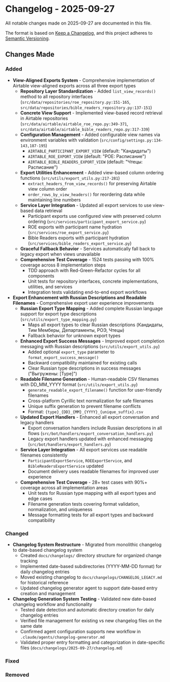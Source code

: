 # Changelog - 2025-09-27

All notable changes made on 2025-09-27 are documented in this file.

The format is based on [Keep a Changelog](https://keepachangelog.com/en/1.0.0/),
and this project adheres to [Semantic Versioning](https://semver.org/spec/v2.0.0.html).

## Changes Made

### Added
- **View-Aligned Exports System** - Comprehensive implementation of Airtable view-aligned exports across all three export types
  - **Repository Layer Standardization** - Added `list_view_records()` method to all repository interfaces (`src/data/repositories/roe_repository.py:151-165`, `src/data/repositories/bible_readers_repository.py:137-151`)
  - **Concrete View Support** - Implemented view-based record retrieval in Airtable repositories (`src/data/airtable/airtable_roe_repo.py:349-371`, `src/data/airtable/airtable_bible_readers_repo.py:317-339`)
  - **Configuration Management** - Added configurable view names via environment variables with validation (`src/config/settings.py:134-143,187-195`)
    - `AIRTABLE_PARTICIPANT_EXPORT_VIEW` (default: "Кандидаты")
    - `AIRTABLE_ROE_EXPORT_VIEW` (default: "РОЕ: Расписание")
    - `AIRTABLE_BIBLE_READERS_EXPORT_VIEW` (default: "Чтецы: Расписание")
  - **Export Utilities Enhancement** - Added view-based column ordering functions (`src/utils/export_utils.py:217-281`)
    - `extract_headers_from_view_records()` for preserving Airtable view column order
    - `order_rows_by_view_headers()` for reordering data while maintaining line numbers
  - **Service Layer Integration** - Updated all export services to use view-based data retrieval
    - Participant exports use configured view with preserved column ordering (`src/services/participant_export_service.py`)
    - ROE exports with participant name hydration (`src/services/roe_export_service.py`)
    - Bible Readers exports with participant hydration (`src/services/bible_readers_export_service.py`)
  - **Graceful Fallback Behavior** - Services automatically fall back to legacy export when views unavailable
  - **Comprehensive Test Coverage** - 1524 tests passing with 100% coverage across 8 implementation steps
    - TDD approach with Red-Green-Refactor cycles for all components
    - Unit tests for repository interfaces, concrete implementations, utilities, and services
    - Integration tests validating end-to-end export workflows
- **Export Enhancement with Russian Descriptions and Readable Filenames** - Comprehensive export user experience improvements
  - **Russian Export Type Mapping** - Added complete Russian language support for export type descriptions (`src/utils/export_type_mapping.py`)
    - Maps all export types to clear Russian descriptions (Кандидаты, Тим Мемберы, Департаменты, РОЭ, Чтецы)
    - Fallback behavior for unknown export types
  - **Enhanced Export Success Messages** - Improved export completion messaging with Russian descriptions (`src/utils/export_utils.py`)
    - Added optional `export_type` parameter to `format_export_success_message()`
    - Backward compatibility maintained for existing calls
    - Clear Russian type descriptions in success messages ("Выгружены: [Type]")
  - **Readable Filename Generation** - Human-readable CSV filenames with DD_MM_YYYY format (`src/utils/export_utils.py`)
    - `generate_readable_export_filename()` function for user-friendly filenames
    - Cross-platform Cyrillic text normalization for safe filenames
    - Unique suffix generation to prevent filename conflicts
    - Format: `{type}_{DD}_{MM}_{YYYY}_{unique_suffix}.csv`
  - **Updated Export Handlers** - Enhanced all export conversation and legacy handlers
    - Export conversation handlers include Russian descriptions in all flows (`src/bot/handlers/export_conversation_handlers.py`)
    - Legacy export handlers updated with enhanced messaging (`src/bot/handlers/export_handlers.py`)
  - **Service Layer Integration** - All export services use readable filenames consistently
    - `ParticipantExportService`, `ROEExportService`, and `BibleReadersExportService` updated
    - Document delivery uses readable filenames for improved user experience
  - **Comprehensive Test Coverage** - 28+ test cases with 90%+ coverage across all implementation areas
    - Unit tests for Russian type mapping with all export types and edge cases
    - Filename generation tests covering format validation, normalization, and uniqueness
    - Message formatting tests for all export types and backward compatibility

### Changed
- **Changelog System Restructure** - Migrated from monolithic changelog to date-based changelog system
  - Created `docs/changelogs/` directory structure for organized change tracking
  - Implemented date-based subdirectories (YYYY-MM-DD format) for daily changelog entries
  - Moved existing changelog to `docs/changelogs/CHANGELOG_LEGACY.md` for historical reference
  - Updated changelog generator agent to support date-based entry creation and management
- **Changelog Generation System Testing** - Validated new date-based changelog workflow and functionality
  - Tested date detection and automatic directory creation for daily changelog entries
  - Verified file management for existing vs new changelog files on the same date
  - Confirmed agent configuration supports new workflow in `.claude/agents/changelog-generator.md`
  - Validated proper entry formatting and categorization in date-specific files (`docs/changelogs/2025-09-27/changelog.md`)

### Fixed

### Removed